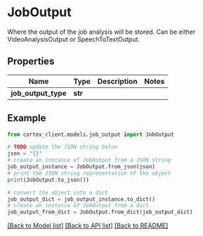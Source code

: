 # JobOutput

Where the output of the job analysis will be stored. Can be either VideoAnalysisOutput or SpeechToTextOutput.

## Properties

Name | Type | Description | Notes
------------ | ------------- | ------------- | -------------
**job_output_type** | **str** |  | 

## Example

```python
from cortex_client.models.job_output import JobOutput

# TODO update the JSON string below
json = "{}"
# create an instance of JobOutput from a JSON string
job_output_instance = JobOutput.from_json(json)
# print the JSON string representation of the object
print(JobOutput.to_json())

# convert the object into a dict
job_output_dict = job_output_instance.to_dict()
# create an instance of JobOutput from a dict
job_output_from_dict = JobOutput.from_dict(job_output_dict)
```
[[Back to Model list]](../README.md#documentation-for-models) [[Back to API list]](../README.md#documentation-for-api-endpoints) [[Back to README]](../README.md)


